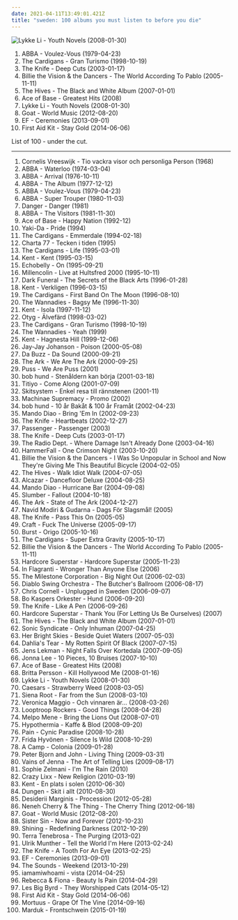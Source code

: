 ```yaml
---
date: 2021-04-11T13:49:01.421Z
title: "sweden: 100 albums you must listen to before you die"
---
```

![Lykke Li - Youth Novels (2008-01-30)](http://coverartarchive.org/release/b1bdb840-cda8-3506-9773-90418c275e5d/20132331254-500.jpg "Lykke Li - Youth Novels (2008-01-30)")
<ol class="albums">
<li data-cover="http://coverartarchive.org/release/4138236f-05c6-3494-b6d8-5d460024ed21/12551767179-500.jpg" data-tags="pop, 70s" role="button">ABBA - Voulez-Vous (1979-04-23)</li>
<li data-cover="http://coverartarchive.org/release/70f5e652-0a10-37ca-8d1d-1610ca3cfa29/3711112834-500.jpg" data-tags="rock, 90s, female vocalists" role="button">The Cardigans - Gran Turismo (1998-10-19)</li>
<li data-cover="http://coverartarchive.org/release/7ec39128-ef00-415d-905e-e2764e337193/9196624679-500.jpg" data-tags="electronic, electronica" role="button">The Knife - Deep Cuts (2003-01-17)</li>
<li data-cover="https://img.discogs.com/buGXwQK_MKmzHXLIzJ3CgDMARso=/fit-in/406x408/filters:strip_icc():format(jpeg):mode_rgb():quality(90)/discogs-images/R-7967750-1452612631-2657.jpeg.jpg" data-tags="swedish, sweden" role="button">Billie the Vision & the Dancers - The World According To Pablo (2005-11-11)</li>
<li data-cover="https://via.placeholder.com/450" data-tags="rock, garage rock, alternative rock" role="button">The Hives - The Black and White Album (2007-01-01)</li>
<li data-cover="http://coverartarchive.org/release/65e879cd-d819-4675-ad98-28cc3c11bcfc/23841213869-500.jpg" data-tags="swedish, scandinavian, 90s, sweden, zweden, noord-europa, zweeds, geraldine" role="button">Ace of Base - Greatest Hits (2008)</li>
<li data-cover="http://coverartarchive.org/release/b1bdb840-cda8-3506-9773-90418c275e5d/20132331254-500.jpg" data-tags="swedish, indie pop, female vocalists" role="button">Lykke Li - Youth Novels (2008-01-30)</li>
<li data-cover="https://img.discogs.com/Xd89B7vAbeXdJFsEnBio3wCG__I=/fit-in/492x492/filters:strip_icc():format(jpeg):mode_rgb():quality(90)/discogs-images/R-3954491-1369233082-6418.jpeg.jpg" data-tags="psychedelic rock, psychedelic, sweden, afro-beat" role="button">Goat - World Music (2012-08-20)</li>
<li data-cover="http://coverartarchive.org/release/46296e6d-03d0-4304-b592-7d77490a8b48/5340095734-500.jpg" data-tags="instrumental, post-rock, shoegaze, atmospheric, sweden" role="button">EF - Ceremonies (2013-09-01)</li>
<li data-cover="http://coverartarchive.org/release/36b69931-add2-4409-8d7a-939f277223f2/7183720847-500.jpg" data-tags="folk" role="button">First Aid Kit - Stay Gold (2014-06-06)</li>
</ol>
List of 100 - under the cut.
<!-- more -->

_________________

<ol class="albums">
<li data-cover="http://coverartarchive.org/release/c2822d99-1df6-4efe-a16a-0d49daf0b754/16957904532-500.jpg" data-tags="60s, svenskt, sweden, svenska visor, i own this album, swedish ballads" role="button">
Cornelis Vreeswijk - Tio vackra visor och personliga Person (1968)
</li>
<li data-cover="https://img.discogs.com/9StqbEn9kWNdC3W7kdjl7KG4d-o=/fit-in/593x600/filters:strip_icc():format(jpeg):mode_rgb():quality(90)/discogs-images/R-472286-1299412248.jpeg.jpg" data-tags="pop, 70s" role="button">
ABBA - Waterloo (1974-03-04)
</li>
<li data-cover="http://coverartarchive.org/release/f2e7464f-d63b-426b-9a11-6c12c3b5bb84/18748080001-500.jpg" data-tags="pop, 70s" role="button">
ABBA - Arrival (1976-10-11)
</li>
<li data-cover="http://coverartarchive.org/release/dd611007-adcc-4c48-b170-e9e41602ef74/3127908596-500.jpg" data-tags="pop, 70s, abba" role="button">
ABBA - The Album (1977-12-12)
</li>
<li data-cover="http://coverartarchive.org/release/4138236f-05c6-3494-b6d8-5d460024ed21/12551767179-500.jpg" data-tags="pop, 70s" role="button">
ABBA - Voulez-Vous (1979-04-23)
</li>
<li data-cover="http://coverartarchive.org/release/c91f3331-2413-3ad7-b8a0-7bf2eb4d4998/18288386494-500.jpg" data-tags="pop" role="button">
ABBA - Super Trouper (1980-11-03)
</li>
<li data-cover="https://img.discogs.com/obtf4QIjbJfHOzpecyF846A5l94=/fit-in/480x490/filters:strip_icc():format(jpeg):mode_rgb():quality(90)/discogs-images/R-4098840-1355174768-6524.jpeg.jpg" data-tags="swedish, hard rock, glam rock, sweden, 2010s, glam metal, sleaze rock, sleaze glam, california red" role="button">
Danger - Danger (1981)
</li>
<li data-cover="https://img.discogs.com/0FWRp-dS5SyTgCSxVymx847Lt1A=/fit-in/600x600/filters:strip_icc():format(jpeg):mode_rgb():quality(90)/discogs-images/R-642049-1281176455.jpeg.jpg" data-tags="pop" role="button">
ABBA - The Visitors (1981-11-30)
</li>
<li data-cover="http://coverartarchive.org/release/a5763b41-0838-4e4f-922d-7610fdd84b74/18590708563-500.jpg" data-tags="dance, pop" role="button">
Ace of Base - Happy Nation (1992-12)
</li>
<li data-cover="http://coverartarchive.org/release/784bcc3e-9dc0-4333-b566-586ae1c5ec3c/1899935676-500.jpg" data-tags="swedish, scandinavian, retro, eurodance, sweden, zweden, noord-europa, zweeds, my mp3" role="button">
Yaki-Da - Pride (1994)
</li>
<li data-cover="http://coverartarchive.org/release/6a61d8ff-b26c-39e9-a173-34fd885fd7b4/6866747811-500.jpg" data-tags="pop, rock, alternative, 90s" role="button">
The Cardigans - Emmerdale (1994-02-18)
</li>
<li data-cover="https://img.discogs.com/cnq-8t9BX6DN4eOINfEr1qyJS3I=/fit-in/283x260/filters:strip_icc():format(jpeg):mode_rgb():quality(90)/discogs-images/R-2951063-1336864794-9978.jpeg.jpg" data-tags="swedish, punk rock, political, sweden, trallpunk" role="button">
Charta 77 - Tecken i tiden (1995)
</li>
<li data-cover="https://img.discogs.com/3Ip2WpTvqgKioWh8kLgmTkD-11w=/fit-in/380x600/filters:strip_icc():format(jpeg):mode_rgb():quality(90)/discogs-images/R-4202129-1358508446-4720.jpeg.jpg" data-tags="pop" role="button">
The Cardigans - Life (1995-03-01)
</li>
<li data-cover="https://img.discogs.com/0pK7bVlK8Ulr_QBkvJEJaapMDvw=/fit-in/500x500/filters:strip_icc():format(jpeg):mode_rgb():quality(90)/discogs-images/R-3501961-1332952036.jpeg.jpg" data-tags="swedish" role="button">
Kent - Kent (1995-03-15)
</li>
<li data-cover="https://img.discogs.com/gqVBl4eBqcVSk9zVV97TyfZVpsc=/fit-in/200x200/filters:strip_icc():format(jpeg):mode_rgb():quality(90)/discogs-images/R-1247546-1203555300.jpeg.jpg" data-tags="indie, britpop" role="button">
Echobelly - On (1995-09-21)
</li>
<li data-cover="https://img.discogs.com/X4aJsWlwH5DVMCbRuMjP4vEhy_Y=/fit-in/600x600/filters:strip_icc():format(jpeg):mode_rgb():quality(90)/discogs-images/R-369034-1170369843.jpeg.jpg" data-tags="sweden" role="button">
Millencolin - Live at Hultsfred 2000 (1995-10-11)
</li>
<li data-cover="https://via.placeholder.com/450" data-tags="black metal" role="button">
Dark Funeral - The Secrets of the Black Arts (1996-01-28)
</li>
<li data-cover="https://via.placeholder.com/450" data-tags="swedish, 1996" role="button">
Kent - Verkligen (1996-03-15)
</li>
<li data-cover="http://coverartarchive.org/release/6f7a28b7-c6e0-4a65-870e-7e9e82d33511/4520869611-500.jpg" data-tags="90s, pop" role="button">
The Cardigans - First Band On The Moon (1996-08-10)
</li>
<li data-cover="https://img.discogs.com/CYHf9bWN-3TIW8yAvH2GCWSWl_8=/fit-in/600x600/filters:strip_icc():format(jpeg):mode_rgb():quality(90)/discogs-images/R-1779833-1591447901-1812.jpeg.jpg" data-tags="indie, alternative rock" role="button">
The Wannadies - Bagsy Me (1996-11-30)
</li>
<li data-cover="https://img.discogs.com/z2LDdrcrJCZrsCEHspi5LC0Ww_g=/fit-in/599x600/filters:strip_icc():format(jpeg):mode_rgb():quality(90)/discogs-images/R-418547-1274954407.jpeg.jpg" data-tags="swedish" role="button">
Kent - Isola (1997-11-12)
</li>
<li data-cover="https://img.discogs.com/9nibMnWyjSZmhYoT76KDJhs2qUE=/fit-in/600x600/filters:strip_icc():format(jpeg):mode_rgb():quality(90)/discogs-images/R-381461-1393490734-5016.jpeg.jpg" data-tags="folk metal, viking metal" role="button">
Otyg - Älvefärd (1998-03-02)
</li>
<li data-cover="http://coverartarchive.org/release/70f5e652-0a10-37ca-8d1d-1610ca3cfa29/3711112834-500.jpg" data-tags="rock, 90s, female vocalists" role="button">
The Cardigans - Gran Turismo (1998-10-19)
</li>
<li data-cover="https://img.discogs.com/-Bws1FBEKQ6731KcjdJsjlzkwNQ=/fit-in/600x592/filters:strip_icc():format(jpeg):mode_rgb():quality(90)/discogs-images/R-605494-1412433564-9154.jpeg.jpg" data-tags="sweden, alex, desert island discs, kalle mansson" role="button">
The Wannadies - Yeah (1999)
</li>
<li data-cover="https://img.discogs.com/TJPW6ra3O4_N4fCjOP_xUjyJHis=/fit-in/600x485/filters:strip_icc():format(jpeg):mode_rgb():quality(90)/discogs-images/R-8291557-1458755518-8037.jpeg.jpg" data-tags="swedish" role="button">
Kent - Hagnesta Hill (1999-12-06)
</li>
<li data-cover="http://coverartarchive.org/release/5f7d0972-eb40-323a-9ab4-7295d51abc6c/25696366906-500.jpg" data-tags="trip-hop" role="button">
Jay-Jay Johanson - Poison (2000-05-08)
</li>
<li data-cover="https://img.discogs.com/UyMf1JvHkUuRZboWOmkqR9kKLDM=/fit-in/600x600/filters:strip_icc():format(jpeg):mode_rgb():quality(90)/discogs-images/R-219808-1466842859-7668.jpeg.jpg" data-tags="pop, 80s, female vocalists, sweden, svensk, softpop" role="button">
Da Buzz - Da Sound (2000-09-21)
</li>
<li data-cover="http://coverartarchive.org/release/9c35f3d0-01fa-472d-a123-a89ac3d3c878/7394881559-500.jpg" data-tags="swedish, indiepop, glam rock" role="button">
The Ark - We Are The Ark (2000-09-25)
</li>
<li data-cover="http://coverartarchive.org/release/35e56c2b-ec70-4dd2-80ab-e78591b82256/21841992268-500.jpg" data-tags="8-bit, 00s, sweden, mein quitschiger leiherkasten" role="button">
Puss - We Are Puss (2001)
</li>
<li data-cover="http://coverartarchive.org/release/1e3dc42e-4332-4d75-8b80-42c675954fc5/997909583-500.jpg" data-tags="bob hund" role="button">
bob hund - Stenåldern kan börja (2001-03-18)
</li>
<li data-cover="http://coverartarchive.org/release/6405292b-514d-4ed5-a9dd-bf6b0aa8f959/13933306824-500.jpg" data-tags="electronica, swedish, sweden, school, patricxxx" role="button">
Titiyo - Come Along (2001-07-09)
</li>
<li data-cover="https://img.discogs.com/xTEpX50b9XhESdpf_Zog4qutZco=/fit-in/400x400/filters:strip_icc():format(jpeg):mode_rgb():quality(90)/discogs-images/R-391256-1250844860.jpeg.jpg" data-tags="grindcore, swedish, crust, sweden" role="button">
Skitsystem - Enkel resa till rännstenen (2001-11)
</li>
<li data-cover="http://coverartarchive.org/release/2d62c374-c39f-47e5-b5e9-89f81a45dc4d/8463664026-500.jpg" data-tags="sid metal, metal" role="button">
Machinae Supremacy - Promo (2002)
</li>
<li data-cover="https://img.discogs.com/eYzQRtaxN44Hx8tKtoVT4X6JpM0=/fit-in/600x609/filters:strip_icc():format(jpeg):mode_rgb():quality(90)/discogs-images/R-12147097-1529250529-2438.jpeg.jpg" data-tags="swedish, swedish pop, sweden, pandapop" role="button">
bob hund - 10 år Bakåt & 100 år Framåt (2002-04-23)
</li>
<li data-cover="https://via.placeholder.com/450" data-tags="rock, indie rock" role="button">
Mando Diao - Bring 'Em In (2002-09-23)
</li>
<li data-cover="https://img.discogs.com/28415784b9210344a4a62ec6cd31adb2d01b3637/images/spacer.gif" data-tags="sweden" role="button">
The Knife - Heartbeats (2002-12-27)
</li>
<li data-cover="http://coverartarchive.org/release/8bd7874b-c945-4e62-8135-4c01951e29da/9541801579-500.jpg" data-tags="alternative metal, melodic metal, melodic death metal" role="button">
Passenger - Passenger (2003)
</li>
<li data-cover="http://coverartarchive.org/release/7ec39128-ef00-415d-905e-e2764e337193/9196624679-500.jpg" data-tags="electronic, electronica" role="button">
The Knife - Deep Cuts (2003-01-17)
</li>
<li data-cover="https://img.discogs.com/QdUMGmX7rOGAbt6alfe7czLENTU=/fit-in/597x600/filters:strip_icc():format(jpeg):mode_rgb():quality(90)/discogs-images/R-554374-1186219993.jpeg.jpg" data-tags="indie, alternative, sweden, scandinavia" role="button">
The Radio Dept. - Where Damage Isn't Already Done (2003-04-16)
</li>
<li data-cover="http://coverartarchive.org/release/c765431a-243d-418c-9aea-045ca2dce957/16976399900-500.jpg" data-tags="power metal, heavy metal, live" role="button">
HammerFall - One Crimson Night (2003-10-20)
</li>
<li data-cover="http://coverartarchive.org/release/53de8ceb-d30e-4d07-b34d-64c469b74a27/25185452356-500.jpg" data-tags="pop, swedish, power pop, scandinavian, sweden, transport, suede, scandinavia, suecia, songs they never play on the radio, suedois, scandinave, scandinavie, streaming na full, left-cheek kisses" role="button">
Billie the Vision & the Dancers - I Was So Unpopular in School and Now They're Giving Me This Beautiful Bicycle (2004-02-05)
</li>
<li data-cover="http://coverartarchive.org/release/62b85bd3-1c32-40e9-b9c5-983e8921792f/1558519587-500.jpg" data-tags="rock, alternative" role="button">
The Hives - Walk Idiot Walk (2004-07-05)
</li>
<li data-cover="http://coverartarchive.org/release/2634f515-4c62-49eb-8706-c37b39b6b7a6/23256920575-500.jpg" data-tags="disco" role="button">
Alcazar - Dancefloor Deluxe (2004-08-25)
</li>
<li data-cover="https://img.discogs.com/CJ861fOtI0Gng33HQE_sqE5PSSA=/fit-in/600x521/filters:strip_icc():format(jpeg):mode_rgb():quality(90)/discogs-images/R-3566995-1521526336-9419.jpeg.jpg" data-tags="rock, indie rock" role="button">
Mando Diao - Hurricane Bar (2004-09-08)
</li>
<li data-cover="https://img.discogs.com/itugKwX4sje_PzUG3ht_UAlv-38=/fit-in/600x590/filters:strip_icc():format(jpeg):mode_rgb():quality(90)/discogs-images/R-422932-1428872820-2877.jpeg.jpg" data-tags="doom metal, melodic doom metal, melodic death metal, death doom metal" role="button">
Slumber - Fallout (2004-10-18)
</li>
<li data-cover="http://coverartarchive.org/release/fb9e20a0-882d-4971-8a89-e3bf431e8fe2/7969568316-500.jpg" data-tags="glam rock" role="button">
The Ark - State of The Ark (2004-12-27)
</li>
<li data-cover="https://via.placeholder.com/450" data-tags="feel good" role="button">
Navid Modiri & Gudarna - Dags För Slagsmål! (2005)
</li>
<li data-cover="https://img.discogs.com/1bUNDVAhyWN9S6EV43_MSuE817E=/fit-in/600x600/filters:strip_icc():format(jpeg):mode_rgb():quality(90)/discogs-images/R-485745-1403521165-4537.jpeg.jpg" data-tags="swedish, swedish pop, 00s, sweden, the knife" role="button">
The Knife - Pass This On (2005-05)
</li>
<li data-cover="http://coverartarchive.org/release/f4d0dbf3-8c5f-3297-bc45-86f68c78fba6/23165777608-500.jpg" data-tags="black metal" role="button">
Craft - Fuck The Universe (2005-09-17)
</li>
<li data-cover="https://img.discogs.com/zQUkpkdvpgIS2Bd6qxEp3lSJz7I=/fit-in/600x592/filters:strip_icc():format(jpeg):mode_rgb():quality(90)/discogs-images/R-623496-1454041649-2821.jpeg.jpg" data-tags="progressive metal" role="button">
Burst - Origo (2005-10-16)
</li>
<li data-cover="https://img.discogs.com/walOoqYR-XDaC_1IPZFZcPj_OhI=/fit-in/600x600/filters:strip_icc():format(jpeg):mode_rgb():quality(90)/discogs-images/R-7605980-1445087717-6679.jpeg.jpg" data-tags="female vocalists, alternative, rock" role="button">
The Cardigans - Super Extra Gravity (2005-10-17)
</li>
<li data-cover="https://img.discogs.com/buGXwQK_MKmzHXLIzJ3CgDMARso=/fit-in/406x408/filters:strip_icc():format(jpeg):mode_rgb():quality(90)/discogs-images/R-7967750-1452612631-2657.jpeg.jpg" data-tags="swedish, sweden" role="button">
Billie the Vision & the Dancers - The World According To Pablo (2005-11-11)
</li>
<li data-cover="https://via.placeholder.com/450" data-tags="hard rock" role="button">
Hardcore Superstar - Hardcore Superstar (2005-11-23)
</li>
<li data-cover="https://via.placeholder.com/450" data-tags="house" role="button">
In Flagranti - Wronger Than Anyone Else (2006)
</li>
<li data-cover="https://img.discogs.com/av4vKOyCWa60QXni1p8bqrEe6HM=/fit-in/600x524/filters:strip_icc():format(jpeg):mode_rgb():quality(90)/discogs-images/R-10227973-1493743125-3281.jpeg.jpg" data-tags="rock, classic rock, swedish, unsigned, pop" role="button">
The Milestone Corporation - Big Night Out (2006-02-03)
</li>
<li data-cover="http://coverartarchive.org/release/35b41b77-c4f8-3c1f-8041-901565f9f45d/1111418808-500.jpg" data-tags="avant-garde metal, symphonic metal, progressive metal" role="button">
Diablo Swing Orchestra - The Butcher's Ballroom (2006-08-17)
</li>
<li data-cover="http://coverartarchive.org/release/595f26f8-ae7a-47ae-9229-9c6ac0484f83/1043833580-500.jpg" data-tags="rock, acoustic, unplugged" role="button">
Chris Cornell - Unplugged in Sweden (2006-09-07)
</li>
<li data-cover="https://img.discogs.com/79p13npAMCu7cPTGCYJAsKCSRwk=/fit-in/600x600/filters:strip_icc():format(jpeg):mode_rgb():quality(90)/discogs-images/R-463671-1432890120-5986.jpeg.jpg" data-tags="rock, swedish, scandinavian, jazz fusion, nordic, jazz rock, sweden, scandinavia, i own this album, svenskprov" role="button">
Bo Kaspers Orkester - Hund (2006-09-20)
</li>
<li data-cover="https://via.placeholder.com/450" data-tags="electronic, swedish, sweden" role="button">
The Knife - Like A Pen (2006-09-26)
</li>
<li data-cover="https://via.placeholder.com/450" data-tags="swedish" role="button">
Hardcore Superstar - Thank You (For Letting Us Be Ourselves) (2007)
</li>
<li data-cover="https://via.placeholder.com/450" data-tags="rock, garage rock, alternative rock" role="button">
The Hives - The Black and White Album (2007-01-01)
</li>
<li data-cover="https://img.discogs.com/uYeOKQjJxNJW-8cbGTjaqk4CKr0=/fit-in/600x600/filters:strip_icc():format(jpeg):mode_rgb():quality(90)/discogs-images/R-1189055-1199463190.jpeg.jpg" data-tags="melodic death metal" role="button">
Sonic Syndicate - Only Inhuman (2007-04-25)
</li>
<li data-cover="https://img.discogs.com/2g7u2qDqcCm57k3MR5G54UySim8=/fit-in/600x595/filters:strip_icc():format(jpeg):mode_rgb():quality(90)/discogs-images/R-1330942-1612820348-8615.jpeg.jpg" data-tags="post-hardcore, sweden" role="button">
Her Bright Skies - Beside Quiet Waters (2007-05-03)
</li>
<li data-cover="https://img.discogs.com/_q-RK78vCspki2oJVA4Pbr9hL2E=/fit-in/600x600/filters:strip_icc():format(jpeg):mode_rgb():quality(90)/discogs-images/R-1047675-1529523247-8808.png.jpg" data-tags="dark ambient, sweden" role="button">
Dahlia's Tear - My Rotten Spirit Of Black (2007-07-15)
</li>
<li data-cover="http://coverartarchive.org/release/4bae6b93-7d34-4abe-984f-61487858e8fa/4890223091-500.jpg" data-tags="indie pop, indie" role="button">
Jens Lekman - Night Falls Over Kortedala (2007-09-05)
</li>
<li data-cover="https://img.discogs.com/czlMcX1e1o7KrMtiH81rPSGzR7s=/fit-in/600x600/filters:strip_icc():format(jpeg):mode_rgb():quality(90)/discogs-images/R-3130253-1430698935-5682.jpeg.jpg" data-tags="sweden, jonna lee" role="button">
Jonna Lee - 10 Pieces, 10 Bruises (2007-10-10)
</li>
<li data-cover="http://coverartarchive.org/release/65e879cd-d819-4675-ad98-28cc3c11bcfc/23841213869-500.jpg" data-tags="swedish, scandinavian, 90s, sweden, zweden, noord-europa, zweeds, geraldine" role="button">
Ace of Base - Greatest Hits (2008)
</li>
<li data-cover="https://img.discogs.com/otzgnYE9_h5a6wj9lWENII26-qQ=/fit-in/440x440/filters:strip_icc():format(jpeg):mode_rgb():quality(90)/discogs-images/R-2009215-1258292840.jpeg.jpg" data-tags="swedish, scandinavian, sweden, zweden, noord-europa, zweeds" role="button">
Britta Persson - Kill Hollywood Me (2008-01-16)
</li>
<li data-cover="http://coverartarchive.org/release/b1bdb840-cda8-3506-9773-90418c275e5d/20132331254-500.jpg" data-tags="swedish, indie pop, female vocalists" role="button">
Lykke Li - Youth Novels (2008-01-30)
</li>
<li data-cover="https://img.discogs.com/yNl0G3OShRqtnqyE528Loe5DU-U=/fit-in/600x600/filters:strip_icc():format(jpeg):mode_rgb():quality(90)/discogs-images/R-3213656-1320764333.jpeg.jpg" data-tags="indie, caesars" role="button">
Caesars - Strawberry Weed (2008-03-05)
</li>
<li data-cover="http://coverartarchive.org/release/2b4dbe06-b206-40e3-97d2-0cb6c30d7590/19686116075-500.jpg" data-tags="rock, hard rock, psychedelic, nordic, psychedelic rock, sweden, magnolia, sun and moon and stars and outer space, progressive psychedelic rock, storslagent" role="button">
Siena Root - Far from the Sun (2008-03-10)
</li>
<li data-cover="http://coverartarchive.org/release/b4e86d07-864b-4da7-ad26-0db964061e52/27167335261-500.jpg" data-tags="swedish" role="button">
Veronica Maggio - Och vinnaren är... (2008-03-26)
</li>
<li data-cover="http://coverartarchive.org/release/542f1d3a-91ea-4501-82b8-bba39f0eab13/22549698830-500.jpg" data-tags="hip-hop" role="button">
Looptroop Rockers - Good Things (2008-04-28)
</li>
<li data-cover="https://img.discogs.com/KjE_cyDb_Pf6TAXx5H166AzqUGs=/fit-in/497x500/filters:strip_icc():format(jpeg):mode_rgb():quality(90)/discogs-images/R-2185265-1268597411.jpeg.jpg" data-tags="swedish, scandinavian, indie folk, sweden, suede, scandinavia, suedois, scandinave, scandinavie" role="button">
Melpo Mene - Bring the Lions Out (2008-07-01)
</li>
<li data-cover="https://img.discogs.com/c6rPPJ7mQdUs2EasNlARQtLBleY=/fit-in/300x169/filters:strip_icc():format(jpeg):mode_rgb():quality(90)/discogs-images/R-4179949-1357853131-4394.jpeg.jpg" data-tags="black metal, swedish, post-rock, sweden, depressive black metal" role="button">
Hypothermia - Kaffe & Blod (2008-09-20)
</li>
<li data-cover="http://coverartarchive.org/release/2e48f949-0e78-435e-acf6-98f686d88967/5243420063-500.jpg" data-tags="industrial metal" role="button">
Pain - Cynic Paradise (2008-10-28)
</li>
<li data-cover="https://img.discogs.com/w_4zatF6Cb_0XGsnoJ3a9o5mqIk=/fit-in/600x550/filters:strip_icc():format(jpeg):mode_rgb():quality(90)/discogs-images/R-1510121-1544085736-2459.jpeg.jpg" data-tags="indie, swedish, scandinavian, sweden, zweden, noord-europa, zweeds, d2008, f hyvonen, under the radar best of 2008, we own it" role="button">
Frida Hyvönen - Silence Is Wild (2008-10-29)
</li>
<li data-cover="http://coverartarchive.org/release/c3a76568-e006-3001-aa2a-5bb17eb975d4/5883593349-500.jpg" data-tags="indie pop, a camp" role="button">
A Camp - Colonia (2009-01-28)
</li>
<li data-cover="http://coverartarchive.org/release/9606c822-2b6a-4a9e-8847-1e0ca0e43a56/3350243808-500.jpg" data-tags="indie pop" role="button">
Peter Bjorn and John - Living Thing (2009-03-31)
</li>
<li data-cover="http://coverartarchive.org/release/89651704-2e01-4347-91fd-9a4a2e412b3f/4019095622-500.jpg" data-tags="rock, punk, hard rock, sweden, 2000s, sleaze, glam metal, sleaze rock, halland, falkenberg, falkenberg municipality" role="button">
Vains of Jenna - The Art of Telling Lies (2009-08-17)
</li>
<li data-cover="http://coverartarchive.org/release/432036e8-b231-48c7-b5db-487bc2006ad2/25480321292-500.jpg" data-tags="jazz, pop, rock, folk, female vocalists, singer-songwriter, acoustic, wish list, sweden, ballads, music for cats, scandinavian girls: 10s, s zelmani, sophie milman jazz vocalist" role="button">
Sophie Zelmani - I'm The Rain (2010)
</li>
<li data-cover="https://img.discogs.com/8lziSTyMcV02sLiL5yPgMf0yyCA=/fit-in/600x600/filters:strip_icc():format(jpeg):mode_rgb():quality(90)/discogs-images/R-3969395-1483830934-2481.jpeg.jpg" data-tags="sleaze rock" role="button">
Crazy Lixx - New Religion (2010-03-19)
</li>
<li data-cover="https://img.discogs.com/DubFPCJwQPM2OIEUu84L2PIA2-Y=/fit-in/492x752/filters:strip_icc():format(jpeg):mode_rgb():quality(90)/discogs-images/R-3927742-1350604184-6658.jpeg.jpg" data-tags="swedish, rock" role="button">
Kent - En plats i solen (2010-06-30)
</li>
<li data-cover="https://img.discogs.com/tJhApeU1ofIAXMlltdnSRcuYqGU=/fit-in/300x300/filters:strip_icc():format(jpeg):mode_rgb():quality(90)/discogs-images/R-2414955-1283559353.jpeg.jpg" data-tags="rock, alternative rock, swedish, progressive rock, jazz fusion, retro, psychedelic rock, sweden, neo-psychedelia, jazz-rock, mexican summer, dungen, subliminal sounds" role="button">
Dungen - Skit i allt (2010-08-30)
</li>
<li data-cover="http://coverartarchive.org/release/59e3a2c8-c634-4944-adfd-1c7abf3cd85d/1209613363-500.jpg" data-tags="dark ambient, ritual ambient" role="button">
Desiderii Marginis - Procession (2012-05-28)
</li>
<li data-cover="http://coverartarchive.org/release/569b592f-aa1d-4c0b-838d-95fd00b2406f/3972783637-500.jpg" data-tags="jazz, swedish, norwegian, jazz fusion, avant-garde, art rock, sweden, avant-garde jazz, smalltown supersound, neneh cherry, the thing, cover albums, musicas no plural" role="button">
Neneh Cherry & The Thing - The Cherry Thing (2012-06-18)
</li>
<li data-cover="https://img.discogs.com/Xd89B7vAbeXdJFsEnBio3wCG__I=/fit-in/492x492/filters:strip_icc():format(jpeg):mode_rgb():quality(90)/discogs-images/R-3954491-1369233082-6418.jpeg.jpg" data-tags="psychedelic rock, psychedelic, sweden, afro-beat" role="button">
Goat - World Music (2012-08-20)
</li>
<li data-cover="http://coverartarchive.org/release/b2d0cf70-6e15-408f-89b4-09ce26120aa3/3693212922-500.jpg" data-tags="heavy metal, metal" role="button">
Sister Sin - Now and Forever (2012-10-23)
</li>
<li data-cover="http://coverartarchive.org/release/938a75b0-8410-4901-8a6b-9168e8adc5dc/2721666961-500.jpg" data-tags="black metal" role="button">
Shining - Redefining Darkness (2012-10-29)
</li>
<li data-cover="http://coverartarchive.org/release/6d896c48-f27b-4e73-8ecb-c17bbbe30638/4877036248-500.jpg" data-tags="black metal, avant-garde metal" role="button">
Terra Tenebrosa - The Purging (2013-02)
</li>
<li data-cover="http://coverartarchive.org/release/7e1639de-c06b-4363-b6c3-1737f4877b15/3387404326-500.jpg" data-tags="sweden, single, eurovision song contest, melodifestivalen, melodifestivalen 2013, ulrik, munther" role="button">
Ulrik Munther - Tell the World I'm Here (2013-02-24)
</li>
<li data-cover="https://img.discogs.com/bemT6mxPhH12wZBivgJr32Spbsc=/fit-in/300x299/filters:strip_icc():format(jpeg):mode_rgb():quality(90)/discogs-images/R-16919085-1610608705-1233.jpeg.jpg" data-tags="swedish, swedish pop, sweden, 10s" role="button">
The Knife - A Tooth For An Eye (2013-02-25)
</li>
<li data-cover="http://coverartarchive.org/release/46296e6d-03d0-4304-b592-7d77490a8b48/5340095734-500.jpg" data-tags="instrumental, post-rock, shoegaze, atmospheric, sweden" role="button">
EF - Ceremonies (2013-09-01)
</li>
<li data-cover="http://coverartarchive.org/release/4dac8fa0-6893-4c85-a952-bf0ecdc15343/5573510324-500.jpg" data-tags="indie, indie rock, pop rock, new wave, post-punk, sweden, arnioki records" role="button">
The Sounds - Weekend (2013-10-29)
</li>
<li data-cover="http://coverartarchive.org/release/d249e526-7526-4ebe-929f-8fbf6f3b2085/7118265233-500.jpg" data-tags="synthpop" role="button">
iamamiwhoami - vista (2014-04-25)
</li>
<li data-cover="http://coverartarchive.org/release/48c9eb80-c9a8-4c06-aa97-00f6a7de314e/7175727981-500.jpg" data-tags="electronic, electropop, pop, swedish, electro, house, synthpop, sweden, rebecca et fiona" role="button">
Rebecca & Fiona - Beauty Is Pain (2014-04-29)
</li>
<li data-cover="http://coverartarchive.org/release/5865d9f3-d424-42d9-9a37-d399b676f9d1/9024507544-500.jpg" data-tags="indie, alternative rock, swedish, krautrock, space rock, sweden, neo-psychedelia, anton newcombe, les big byrd" role="button">
Les Big Byrd - They Worshipped Cats (2014-05-12)
</li>
<li data-cover="http://coverartarchive.org/release/36b69931-add2-4409-8d7a-939f277223f2/7183720847-500.jpg" data-tags="folk" role="button">
First Aid Kit - Stay Gold (2014-06-06)
</li>
<li data-cover="http://coverartarchive.org/release/b6ea4293-1bdc-4789-8158-59481c78db13/8214220037-500.jpg" data-tags="black metal, sweden, swedish black metal" role="button">
Mortuus - Grape Of The Vine (2014-09-16)
</li>
<li data-cover="http://coverartarchive.org/release/a5cc15e1-24da-4b17-8db6-1355c5308631/9188555081-500.jpg" data-tags="black metal" role="button">
Marduk - Frontschwein (2015-01-19)
</li>
</ol>